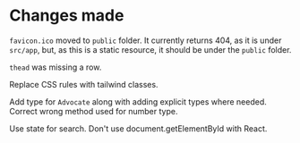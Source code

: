 # Changes made

`favicon.ico` moved to `public` folder. It currently returns 404, as it is under `src/app`, but, as this is a static resource, it should be under the `public` folder.

`thead` was missing a row.

Replace CSS rules with tailwind classes.

Add type for `Advocate` along with adding explicit types where needed. Correct wrong method used for number type.

Use state for search. Don't use document.getElementById with React.
